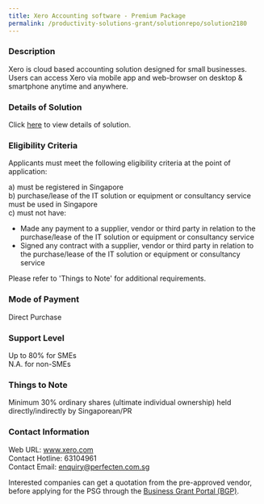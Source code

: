 ```yaml
---
title: Xero Accounting software - Premium Package
permalink: /productivity-solutions-grant/solutionrepo/solution2180
---
```


### Description

Xero is cloud based accounting solution designed for small businesses. Users can access Xero via mobile app and web-browser on desktop & smartphone anytime and anywhere.

### Details of Solution

Click <a href='https://www.gobusiness.gov.sg/images/psg/PerfectenCorporate20200832_Desensitised_Annex_3_Part_5.pdf' target='_blank' rel='noopener'>here</a> to view details of solution.

### Eligibility Criteria

Applicants must meet the following eligibility criteria at the point of application:

a) must be registered in Singapore <br>
b) purchase/lease of the IT solution or equipment or consultancy service must be used in Singapore <br>
c) must not have:
- Made any payment to a supplier, vendor or third party in relation to the purchase/lease of the IT solution or equipment or consultancy service
- Signed any contract with a supplier, vendor or third party in relation to the purchase/lease of the IT solution or equipment or consultancy service

Please refer to 'Things to Note' for additional requirements.

### Mode of Payment
Direct Purchase

### Support Level
Up to 80% for SMEs <br>
N.A. for non-SMEs

### Things to Note
Minimum 30% ordinary shares (ultimate individual ownership) held directly/indirectly by Singaporean/PR 

### Contact Information
Web URL: www.xero.com <br>Contact Hotline: 63104961 <br>Contact Email: enquiry@perfecten.com.sg <br>

Interested companies can get a quotation from the pre-approved vendor, before applying for the PSG through the <a target='_blank' rel='noopener' href='https://www.businessgrants.gov.sg/'>Business Grant Portal (BGP)</a>.
